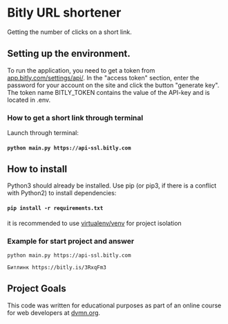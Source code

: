 # Bitly URL shortener
Getting the number of clicks on a short link.

## Setting up the environment.
To run the application, you need to get a token from [app.bitly.com/settings/api/](https://app.bitly.com/settings/api/). In the "access token" section, enter the password for your account on the site and click the button "generate key". The token name BITLY_TOKEN contains the value of the API-key and is located in .env.

### How to get a short link through terminal
Launch through terminal: 
#### ```python main.py https://api-ssl.bitly.com```

## How to install

Python3 should already be installed. Use pip (or pip3, if there is a conflict with Python2) to install dependencies:

#### ```pip install -r requirements.txt```

it is recommended to use [virtualenv/venv](https://docs.python.org/3/library/venv.html) for project isolation

### Example for start project and answer
```python main.py https://api-ssl.bitly.com```

```Битлинк https://bitly.is/3RxqFm3```


## Project Goals
This code was written for educational purposes as part of an online course for web developers at 
[dvmn.org](https://dvmn.org/).